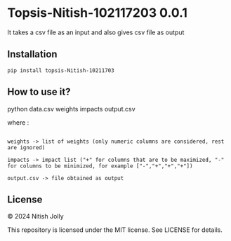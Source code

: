 # Topsis-Nitish-102117203 0.0.1
It takes a csv file as an input and also gives csv file as output

## Installation
```pip install topsis-Nitish-10211703```

## How to use it?
python data.csv weights impacts output.csv

where :

```data.csv -> file on which topsis to be performed

weights -> list of weights (only numeric columns are considered, rest are ignored)

impacts -> impact list ("+" for columns that are to be maximized, "-" for columns to be minimized, for example ["-","+","+","+"])

output.csv -> file obtained as output
```

## License

© 2024 Nitish Jolly

This repository is licensed under the MIT license. See LICENSE for details.